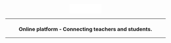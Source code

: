 <div align="center">
<img src="src/assets/images/logo.svg" alt="Logo" width="20%"/>

--- 

### Online platform - Connecting teachers and students.

</div>

--- 